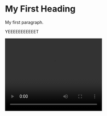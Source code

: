 <html>
<head>
<title>Test</title>
</head>
<body>

<h1>My First Heading</h1>
<p>My first paragraph.</p>
<p>YEEEEEEEEEEET</p>

<video width="320" height="240" controls>
  <source src="RPReplay_Final1715349548.mov" type="video/mov">
</video>

</body>
</html>
